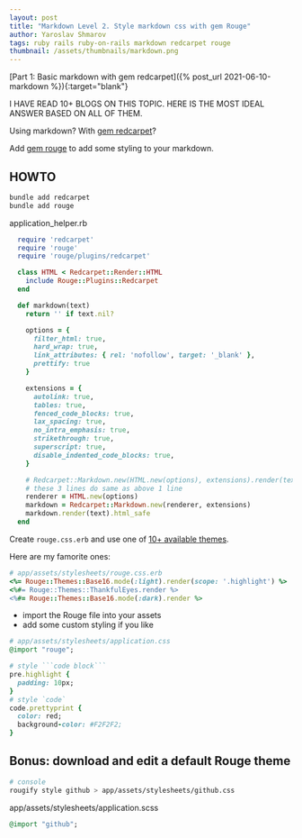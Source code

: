 ```yaml
---
layout: post
title: "Markdown Level 2. Style markdown css with gem Rouge"
author: Yaroslav Shmarov
tags: ruby rails ruby-on-rails markdown redcarpet rouge
thumbnail: /assets/thumbnails/markdown.png
---
```


[Part 1: Basic markdown with gem redcarpet]({% post_url 2021-06-10-markdown %}){:target="blank"}

I HAVE READ 10+ BLOGS ON THIS TOPIC. HERE IS THE MOST IDEAL ANSWER BASED ON ALL OF THEM.

Using markdown? With [gem redcarpet](https://github.com/vmg/redcarpet)?

Add [gem rouge](https://github.com/rouge-ruby/rouge) to add some styling to your markdown.

## HOWTO

```sh
bundle add redcarpet
bundle add rouge
```

application_helper.rb

```ruby
  require 'redcarpet'
  require 'rouge'
  require 'rouge/plugins/redcarpet'

  class HTML < Redcarpet::Render::HTML
    include Rouge::Plugins::Redcarpet
  end

  def markdown(text)
    return '' if text.nil?

    options = {
      filter_html: true,
      hard_wrap: true,
      link_attributes: { rel: 'nofollow', target: '_blank' },
      prettify: true
    }

    extensions = {
      autolink: true,
      tables: true,
      fenced_code_blocks: true,
      lax_spacing: true,
      no_intra_emphasis: true,
      strikethrough: true,
      superscript: true,
      disable_indented_code_blocks: true,
    }

    # Redcarpet::Markdown.new(HTML.new(options), extensions).render(text).html_safe
    # these 3 lines do same as above 1 line
    renderer = HTML.new(options)
    markdown = Redcarpet::Markdown.new(renderer, extensions)
    markdown.render(text).html_safe
  end
```

Create `rouge.css.erb` and use one of [10+ available themes](https://github.com/rouge-ruby/rouge/tree/master/lib/rouge/themes).

Here are my famorite ones:

```ruby
# app/assets/stylesheets/rouge.css.erb
<%= Rouge::Themes::Base16.mode(:light).render(scope: '.highlight') %>
<%#= Rouge::Themes::ThankfulEyes.render %>
<%#= Rouge::Themes::Base16.mode(:dark).render %>
```

* import the Rouge file into your assets
* add some custom styling if you like

```ruby
# app/assets/stylesheets/application.css
@import "rouge";

# style ```code block```
pre.highlight {
  padding: 10px;
}
# style `code`
code.prettyprint {
  color: red;
  background-color: #F2F2F2;
}
```

## Bonus: download and edit a default Rouge theme


```sh
# console
rougify style github > app/assets/stylesheets/github.css
```

app/assets/stylesheets/application.scss

```ruby
@import "github";
```
